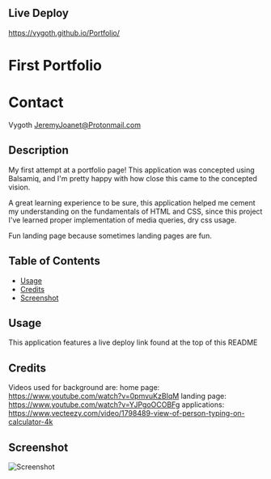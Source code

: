 ## Live Deploy
https://vygoth.github.io/Portfolio/

# First Portfolio

# Contact
Vygoth
JeremyJoanet@Protonmail.com

## Description
My first attempt at a portfolio page!
This application was concepted using Balsamiq, and I'm pretty happy with how close this came to the concepted vision.

A great learning experience to be sure, this application helped me cement my understanding on the fundamentals of HTML and CSS, since this project I've learned proper implementation of media queries, dry css usage.

Fun landing page because sometimes landing pages are fun.

## Table of Contents
- [Usage](#Usage)
- [Credits](#Credits)
- [Screenshot](#Screenshot)

## Usage
This application features a live deploy link found at the top of this README

## Credits
Videos used for background are:
home page: https://www.youtube.com/watch?v=0pmvuKzBIqM
landing page: https://www.youtube.com/watch?v=YJPgoOCOBFg
applications: https://www.vecteezy.com/video/1798489-view-of-person-typing-on-calculator-4k

## Screenshot
![Screenshot](./assets/img/screenshot.png)
